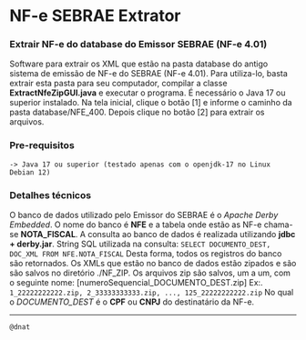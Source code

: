 # NF-e SEBRAE Extrator

### Extrair NF-e do database do Emissor SEBRAE (NF-e 4.01)
Software para extrair os XML que estão na pasta database do antigo sistema de emissão de NF-e do SEBRAE (NF-e 4.01).
Para utiliza-lo, basta extrair esta pasta para seu computador, compilar a classe **ExtractNfeZipGUI.java** e executar o programa.
É necessário o Java 17 ou superior instalado.
Na tela inicial, clique o botão [1] e informe o caminho da pasta database/NFE_400. Depois clique no botão [2] para extrair os arquivos.


### Pre-requisitos

```
-> Java 17 ou superior (testado apenas com o openjdk-17 no Linux Debian 12)
```


### Detalhes técnicos
O banco de dados utilizado pelo Emissor do SEBRAE é o *Apache Derby Embedded*.
O nome do banco é **NFE** e a tabela onde estão as NF-e chama-se **NOTA_FISCAL**.
A consulta ao banco de dados é realizada utilizando **jdbc + derby.jar**.
String SQL utilizada na consulta: `SELECT DOCUMENTO_DEST, DOC_XML FROM NFE.NOTA_FISCAL`
Desta forma, todos os registros do banco são retornados.
Os XMLs que estão no banco de dados estão zipados e são são salvos no diretório ./NF_ZIP.
Os arquivos zip são salvos, um a um, com o seguinte nome: [numeroSequencial_DOCUMENTO_DEST.zip]
Ex:. `1_22222222222.zip, 2_33333333333.zip, ..., 125_22222222222.zip`
No qual o *DOCUMENTO_DEST* é o **CPF** ou **CNPJ** do destinatário da NF-e.


---

```
@dnat
```

